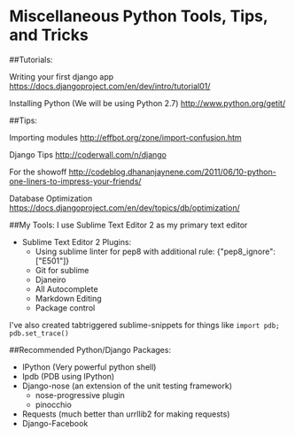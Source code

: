 Miscellaneous Python Tools, Tips, and Tricks
============================================

##Tutorials:

Writing your first django app
https://docs.djangoproject.com/en/dev/intro/tutorial01/

Installing Python (We will be using Python 2.7)
http://www.python.org/getit/

##Tips:

Importing modules
http://effbot.org/zone/import-confusion.htm

Django Tips
http://coderwall.com/n/django

For the showoff
http://codeblog.dhananjaynene.com/2011/06/10-python-one-liners-to-impress-your-friends/

Database Optimization
https://docs.djangoproject.com/en/dev/topics/db/optimization/

##My Tools:
I use Sublime Text Editor 2 as my primary text editor
* Sublime Text Editor 2 Plugins:
    * Using sublime linter for pep8 with additional rule: {"pep8_ignore": ["E501"]}
    * Git for sublime
    * Djaneiro
    * All Autocomplete
    * Markdown Editing
    * Package control

I've also created tabtriggered sublime-snippets for things like ```import pdb; pdb.set_trace()```

##Recommended Python/Django Packages:
* IPython (Very powerful python shell)
* Ipdb (PDB using IPython)
* Django-nose (an extension of the unit testing framework)
    * nose-progressive plugin
    * pinocchio
* Requests (much better than urrllib2 for making requests)
* Django-Facebook
